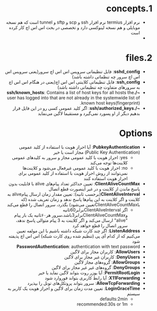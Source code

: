 <div dir="rtl">

# 1.concepts

* نرم افزار termius نرم افزار ssh و scp و sftp و tunnel است که هم نسخه موبایلی و هم نسخه لینوکسی دارد و تخصصی در بحث اس اس اچ کار کرده است
*

# 2.files

* **sshd_config**:  فایل تنظیماتی سرویس اس اس اچ سرور(یعنی سرویس اس اس اچ سرور چه تنظماتی داشته باشد)
* **ssh_config**:  فایل تنظیماتی کلاینتی اس اس اچ(یعنی در هنگام اس اس اچ به سرورهای متفاوت چه تنظیماتی داشته باشد)
* **~/.ssh/known_hosts**: Contains a list of host keys for all hosts the user has logged into that are not already in the systemwide list of known host keys(fingerprint).
* **~/.ssh/authorized_keys**: اگر کلید عمومی کسی رو در این فایل قرار بدهیم دیگر از او پسورد نمی‌گیرد و مستقیما لاگین می‌نماید

# Options

* **PubkeyAuthentication**: آیا احراز هویت با استفاده از کلید عمومی (Public Key Authentication) مجاز است یا خیر
    * yes: احراز هویت با کلید عمومی مجاز و سرور به کلیدهای عمومی کلاینت‌ها توجه می‌کند
    * no: احراز هویت با کلید عمومی غیرفعال می‌شود و کلاینت‌ها نمی‌توانند از روش احراز هویت با استفاده از کلید عمومی برای احراز هویت استفاده کنند
* **ClientAliveCountMax**: تعیین حداکثر تعداد پیام‌های alive با قابلیت بدون پاسخ ماندن از کلاینت و در غیر اینصورت قطع اتصال
* **ClientAliveInterval**(برحسب ثانیه): تعیین مقدار زمان ارسال پیامalive به کلاینت و اگر کلاینت به این پیام‌ها پاسخ ندهد و زمان تعریف شده (که باClientAliveCountMaxتعیین می‌شود) بگذرد، سرور اتصال را قطع می‌کند
    * اگر ClientAliveIntervalبرابر60ثانیه وClientAliveCountMaxبرابر3باشد،سرور هر۶۰ثانیه یک بار پیام "alive" ارسال می‌کند و اگر کلاینت به 3 پیام متوالی پاسخ ندهد، سرور اتصال را قطع خواهد کرد
* **ListenAddress**: اگر چند کارت شبکه داشته باشیم با این مولفه تعیین می‌کنیم که از کدام آی پی (تنظیم شده روی کارت شبکه) اس اس اچ پذیفته شود
* **PasswordAuthentication**: authentication with text password
* **AllowUsers**: کاربران مجاز برای لاگین
* **DenyUsers**: کاربران غیر مجاز برای لاگین
* **AllowGroups**: گروه‌های مجاز لاگین
* **DenyGroups**: گروه‌های غیر غیر مجاز برای لاگین
* **PermitRootLogin**: آیا یوزر روت بتواند لاگین نماید یا خیر
* **X11Forwarding**: آیا رابط کاربری بتواند فوروارد شود
* **AllowTcpForwarding**: سرور بتواند پروتکل‌های تونل را بپذیرد
* **LoginGraceTime**: تعیین مدت زمان برای لاگین و احراز هویت یک کاربر به سیستم
    * defaults:2min
    * recommended:30s or 1m

</div>
